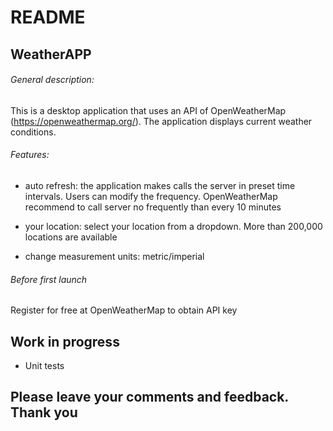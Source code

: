 # README

## WeatherAPP

###### General description:

This is a desktop application that uses an API of OpenWeatherMap (https://openweathermap.org/). The application displays current weather conditions.

###### Features:

- auto refresh: the application makes calls the server in preset time intervals. Users can modify the frequency. OpenWeatherMap recommend to call server no frequently than every 10 minutes

- your location: select your location from a dropdown. More than 200,000 locations are available

- change measurement units: metric/imperial

###### Before first launch

Register for free at OpenWeatherMap to obtain API key

## Work in progress

- Unit tests


## Please leave your comments and feedback. Thank you
